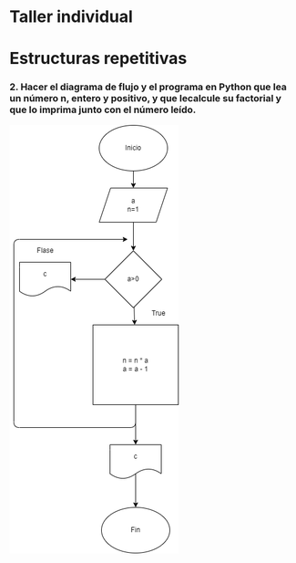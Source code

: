 
# Taller individual
# Estructuras repetitivas

### 2. Hacer el diagrama de flujo y el programa en Python que lea un número n, entero y positivo, y que lecalcule su factorial y que lo imprima junto con el número leído.

![Diagrama De Flujo](diagrama.png "Diagrama De Flujo")